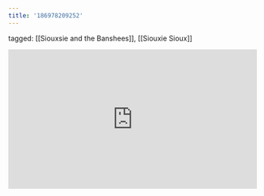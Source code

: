 ```yaml
---
title: '186978209252'
---
```

tagged: [[Siouxsie and the Banshees]], [[Siouxie Sioux]]
<iframe allow="accelerometer; autoplay; clipboard-write; encrypted-media; gyroscope; picture-in-picture" allowfullscreen="" frameborder="0" height="281" id="youtube_iframe" src="https://www.youtube.com/embed/gGH_16SICL0?feature=oembed&amp;enablejsapi=1&amp;origin=https://safe.txmblr.com&amp;wmode=opaque" width="500"></iframe>
